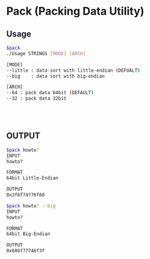 #  Pack (Packing Data Utility)

## Usage
```bash
$pack
./Usage STRINGS [MODE] [ARCH]

[MODE]
--little : data sort with little-endian (DEFUALT)
--big    : data sort with big-endian

[ARCH]
--64 : pack data 64bit (DEFAULT)
--32 : pack data 32bit
```

<br>
<br>

## OUTPUT

```bash
$pack howto?
INPUT
howto?

FORMAT
64bit Little-Endian

OUTPUT
0x3f6f74776f68
```

```bash
$pack howto? --big
INPUT
howto?

FORMAT
64bit Big-Endian

OUTPUT
0x686f77746f3f
```
